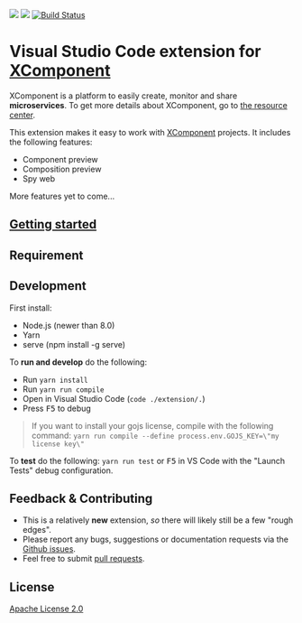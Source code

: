 [![](http://slack.xcomponent.com/badge.svg)](http://slack.xcomponent.com/)
[![](https://vsmarketplacebadge.apphb.com/version/xcomponent.xcomponent.svg)](https://marketplace.visualstudio.com/items?itemName=XComponent.xcomponent)
[![Build Status](https://travis-ci.org/xcomponent/vscode-xcomponent.svg?branch=master)](https://travis-ci.org/xcomponent/vscode-xcomponent)

# Visual Studio Code extension for [XComponent](http://www.xcomponent.com/)

XComponent is a platform to easily create, monitor and share **microservices**. To get more details about XComponent, go to [the resource center](https://github.com/xcomponent/xcomponent).

This extension makes it easy to work with [XComponent](http://www.xcomponent.com/) projects. It includes the following features:
* Component preview
* Composition preview
* Spy web

More features yet to come...

## [Getting started](https://github.com/xcomponent/vscode-xcomponent/blob/master/extension/README.md)

## Requirement


## Development

First install:
* Node.js (newer than 8.0)
* Yarn
* serve (npm install -g serve)

To **run and develop** do the following:

* Run `yarn install`
* Run `yarn run compile`
* Open in Visual Studio Code (`code ./extension/.`)
* Press <kbd>F5</kbd> to debug

> If you want to install your gojs license, compile with the following command:
> `yarn run compile --define process.env.GOJS_KEY=\"my license key\"`

To **test** do the following: `yarn run test` or <kbd>F5</kbd> in VS Code with the "Launch Tests" debug configuration.

## Feedback & Contributing

 * This is a relatively **new** extension, _so_ there will likely still be a few "rough edges"\.
 * Please report any bugs, suggestions or documentation requests via the [Github issues](https://github.com/xcomponent/vscode-xcomponent/issues).
 * Feel free to submit [pull requests](https://github.com/xcomponent/vscode-xcomponent/pulls).
                
## License

[Apache License 2.0](https://raw.githubusercontent.com/xcomponent/vscode-xcomponent/master/LICENSE)